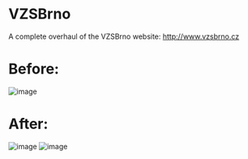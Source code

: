 # VZSBrno

A complete overhaul of the VZSBrno website: http://www.vzsbrno.cz

# Before:

![image](https://user-images.githubusercontent.com/98977868/222756178-96e50f25-60cc-4777-82e5-7bc7e3d73837.png)

# After:

![image](https://user-images.githubusercontent.com/98977868/222784622-fe405780-0748-4ba7-b500-dcb1cf60a24f.png)
![image](https://user-images.githubusercontent.com/98977868/222784693-13945030-cbf2-4782-851f-a03e1fcae6a8.png)
